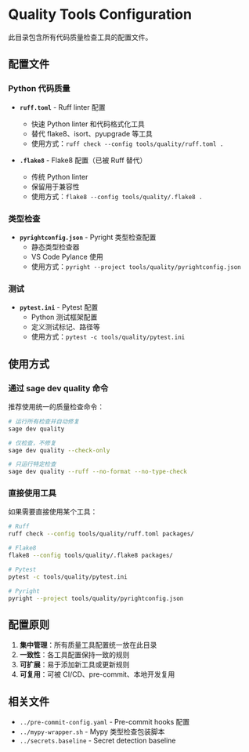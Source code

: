 # Quality Tools Configuration

此目录包含所有代码质量检查工具的配置文件。

## 配置文件

### Python 代码质量

- **`ruff.toml`** - Ruff linter 配置
  - 快速 Python linter 和代码格式化工具
  - 替代 flake8、isort、pyupgrade 等工具
  - 使用方式：`ruff check --config tools/quality/ruff.toml .`

- **`.flake8`** - Flake8 配置（已被 Ruff 替代）
  - 传统 Python linter
  - 保留用于兼容性
  - 使用方式：`flake8 --config tools/quality/.flake8 .`

### 类型检查

- **`pyrightconfig.json`** - Pyright 类型检查配置
  - 静态类型检查器
  - VS Code Pylance 使用
  - 使用方式：`pyright --project tools/quality/pyrightconfig.json`

### 测试

- **`pytest.ini`** - Pytest 配置
  - Python 测试框架配置
  - 定义测试标记、路径等
  - 使用方式：`pytest -c tools/quality/pytest.ini`

## 使用方式

### 通过 sage dev quality 命令

推荐使用统一的质量检查命令：

```bash
# 运行所有检查并自动修复
sage dev quality

# 仅检查，不修复
sage dev quality --check-only

# 只运行特定检查
sage dev quality --ruff --no-format --no-type-check
```

### 直接使用工具

如果需要直接使用某个工具：

```bash
# Ruff
ruff check --config tools/quality/ruff.toml packages/

# Flake8
flake8 --config tools/quality/.flake8 packages/

# Pytest
pytest -c tools/quality/pytest.ini

# Pyright
pyright --project tools/quality/pyrightconfig.json
```

## 配置原则

1. **集中管理**：所有质量工具配置统一放在此目录
2. **一致性**：各工具配置保持一致的规则
3. **可扩展**：易于添加新工具或更新规则
4. **可复用**：可被 CI/CD、pre-commit、本地开发复用

## 相关文件

- `../pre-commit-config.yaml` - Pre-commit hooks 配置
- `../mypy-wrapper.sh` - Mypy 类型检查包装脚本
- `../secrets.baseline` - Secret detection baseline

